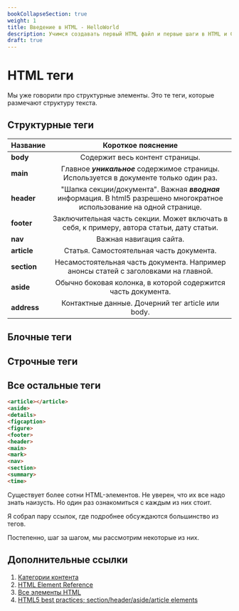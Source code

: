 ```yaml
---
bookCollapseSection: true
weight: 1
title: Введение в HTML - HelloWorld
description: Учимся создавать первый HTML файл и первые шаги в HTML и CSS
draft: true
---
```


# HTML теги

Мы уже говорили про структурные элементы. Это те теги, которые размечают структуру текста. 

## Структурные теги

| Название | Короткое пояснение |
|:----|:----:|
|**body** |Содержит весь контент страницы.|
|**main**|Главное **_уникальное_** содержимое страницы. Используется в документе только один раз.|
|**header**|"Шапка секции/документа". Важная **_вводная_** информация. В html5 разрешено многократное использование на одной странице. |
|**footer**| Заключительная часть секции. Может включать в себя, к примеру, автора статьи, дату статьи. |
|**nav**| Важная навигация сайта.|
|**article**|Статья. Самостоятельная часть документа.|
|**section**|Несамостоятельная часть документа. Например анонсы статей с заголовками на главной. |
|**aside**| Обычно боковая колонка, в которой содержится часть документа. |
|**address**|Контактные данные. Дочерний тег article или body.|

## Блочные теги

## Строчные теги

## Все остальные теги

```HTML
<article></article>
<aside>
<details>
<figcaption>
<figure>
<footer>
<header>
<main>
<mark>
<nav>
<section>
<summary>
<time>
```

Существует более сотни HTML-элементов. Не уверен, что их все надо знать наизусть. Но один раз ознакомиться с каждым из них стоит. 

Я собрал пару ссылок, где подробнее обсуждаются большинство из тегов.

Постепенно, шаг за шагом, мы рассмотрим некоторые из них.

## Дополнительные ссылки

1. [Категории контента](https://developer.mozilla.org/ru/docs/Web/Guide/HTML/Content_categories#%D0%9E%D1%81%D0%BD%D0%BE%D0%B2%D0%BD%D0%BE%D0%B9_%D0%BF%D0%BE%D1%82%D0%BE%D0%BA)
2. [HTML Element Reference](https://www.w3schools.com/tags/default.asp)
3. [Все элементы HTML](https://developer.mozilla.org/ru/docs/Web/HTML/Element)
4. [HTML5 best practices; section/header/aside/article elements](https://stackoverflow.com/questions/4781077/html5-best-practices-section-header-aside-article-elements)
